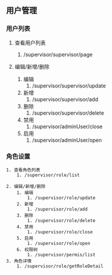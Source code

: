 ## 用户管理
  ### 用户列表
  1. 查看用户列表
      1. /supervisor/supervisor/page

  2. 编辑/新增/删除
      1. 编辑
          1. /supervisor/supervisor/update
      2. 新增
          1. /supervisor/supervisor/add
      3. 删除
          1. /supervisor/supervisor/delete
      4. 禁用
          1. /supervisor/adminUser/close
      5. 启用
          1. /supervisor/adminUser/open

  ### 角色设置
    1. 查看角色列表
        1. /supervisor/role/list

    2. 编辑/新增/删除
        1. 编辑
            1. /supervisor/role/update
        2. 新增
            1. /supervisor/role/add
        3. 删除
            1. /supervisor/role/delete
        4. 禁用
            1. /supervisor/role/close
        5. 启用
            1. /supervisor/role/open
        6. 权限树
            1. /supervisor/permis/list
    3. 角色详情
        1. /supervisor/role/getRoleDetail



